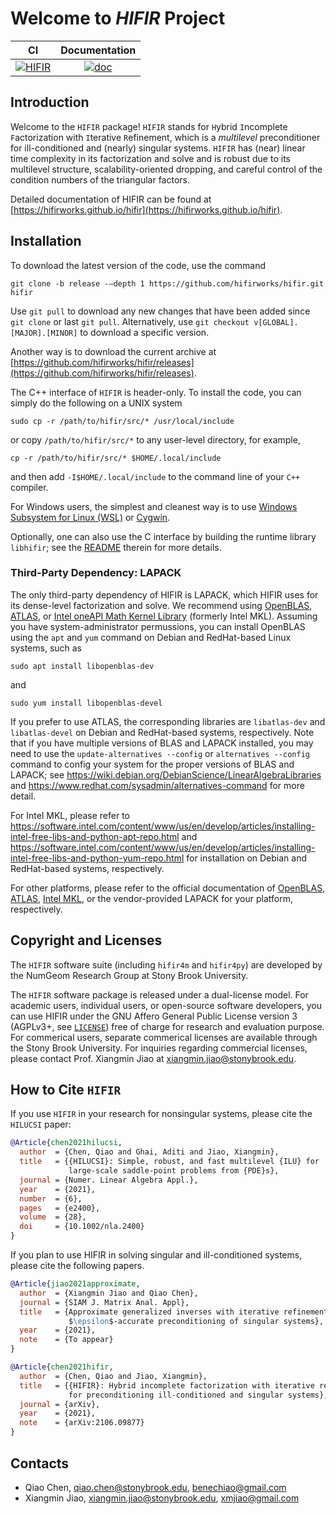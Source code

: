 # Welcome to *HIFIR* Project #

|CI | Documentation |
|:---: | :---:|
| [![HIFIR](https://github.com/hifirworks/hifir/actions/workflows/github-actions.yml/badge.svg?branch=main)](https://github.com/hifirworks/hifir/actions/workflows/github-actions.yml) | [![doc](https://img.shields.io/badge/%20doc-ready-blue)](https://hifirworks.github.io/hifir) |

## Introduction ##

Welcome to the `HIFIR` package! `HIFIR` stands for `H`ybrid `I`ncomplete `F`actorization with `I`terative `R`efinement, which is a *multilevel* preconditioner for ill-conditioned and (nearly) singular systems. `HIFIR` has (near) linear time complexity in its factorization and solve and is robust due to its multilevel structure, scalability-oriented dropping, and careful control of the condition numbers of the triangular factors.

Detailed documentation of HIFIR can be found at [https://hifirworks.github.io/hifir](https://hifirworks.github.io/hifir).

## Installation ##

To download the latest version of the code, use the command

```console
git clone -b release -–depth 1 https://github.com/hifirworks/hifir.git hifir
```

Use `git pull` to download any new changes that have been added since `git clone` or last `git pull`. Alternatively, use `git checkout v[GLOBAL].[MAJOR].[MINOR]` to download a specific version.

Another way is to download the current archive at [https://github.com/hifirworks/hifir/releases](https://github.com/hifirworks/hifir/releases).

The C++ interface of `HIFIR` is header-only. To install the code, you can simply do the following on a UNIX system

```console
sudo cp -r /path/to/hifir/src/* /usr/local/include
```

or copy `/path/to/hifir/src/*` to any user-level directory, for example,

```console
cp -r /path/to/hifir/src/* $HOME/.local/include
```

and then add `-I$HOME/.local/include` to the command line of your `C++` compiler.

For Windows users, the simplest and cleanest way is to use [Windows Subsystem for Linux (WSL)](https://docs.microsoft.com/en-us/windows/wsl/) or [Cygwin](https://www.cygwin.com/).

Optionally, one can also use the C interface by building the runtime library `libhifir`; see the [README](./libhifir/README.md) therein for more details.

### Third-Party Dependency: LAPACK ###

The only third-party dependency of HIFIR is LAPACK, which HIFIR uses for its dense-level factorization and solve. We recommend using [OpenBLAS](https://www.openblas.net/), [ATLAS](http://math-atlas.sourceforge.net/), or [Intel oneAPI Math Kernel Library](https://software.intel.com/content/www/us/en/develop/tools/oneapi/components/onemkl.html) (formerly Intel MKL). Assuming you have system-administrator permussions, you can install OpenBLAS using the `apt` and `yum` command on Debian and RedHat-based Linux systems, such as
```console
sudo apt install libopenblas-dev
```

and

```console
sudo yum install libopenblas-devel
```

If you prefer to use ATLAS, the corresponding libraries are `libatlas-dev` and `libatlas-devel` on Debian and RedHat-based systems, respectively. Note that if you have multiple versions of BLAS and LAPACK installed, you may need to use the `update-alternatives --config` or `alternatives --config` command to config your system for the proper versions of BLAS and LAPACK; see https://wiki.debian.org/DebianScience/LinearAlgebraLibraries and https://www.redhat.com/sysadmin/alternatives-command for more detail.

For Intel MKL, please refer to https://software.intel.com/content/www/us/en/develop/articles/installing-intel-free-libs-and-python-apt-repo.html and https://software.intel.com/content/www/us/en/develop/articles/installing-intel-free-libs-and-python-yum-repo.html for installation on Debian and RedHat-based systems, respectively.

For other platforms, please refer to the official documentation of [OpenBLAS](https://www.openblas.net), [ATLAS](http://math-atlas.sourceforge.net/faq.html#doc), [Intel MKL](https://software.intel.com/content/www/us/en/develop/tools/oneapi/components/onemkl.html), or the vendor-provided LAPACK for your platform, respectively.

## Copyright and Licenses ##

The `HIFIR` software suite (including `hifir4m` and `hifir4py`) are developed by the NumGeom Research Group at Stony Brook University.

The `HIFIR` software package is released under a dual-license model. For academic users, individual users, or open-source software developers, you can use HIFIR under the GNU Affero General Public License version 3 (AGPLv3+, see [`LICENSE`](./LICENSE)) free of charge for research and evaluation purpose. For commerical users, separate commerical licenses are available through the Stony Brook University. For inquiries regarding commercial licenses, please contact Prof. Xiangmin Jiao at xiangmin.jiao@stonybrook.edu.

## How to Cite `HIFIR` ##

If you use `HIFIR` in your research for nonsingular systems, please cite the `HILUCSI` paper:

```bibtex
@Article{chen2021hilucsi,
  author  = {Chen, Qiao and Ghai, Aditi and Jiao, Xiangmin},
  title   = {{HILUCSI}: Simple, robust, and fast multilevel {ILU} for
             large-scale saddle-point problems from {PDE}s},
  journal = {Numer. Linear Algebra Appl.},
  year    = {2021},
  number  = {6},
  pages   = {e2400},
  volume  = {28},
  doi     = {10.1002/nla.2400}
}
```

If you plan to use HIFIR in solving singular and ill-conditioned systems, please cite the following papers.

```bibtex
@Article{jiao2021approximate,
  author  = {Xiangmin Jiao and Qiao Chen},
  journal = {SIAM J. Matrix Anal. Appl},
  title   = {Approximate generalized inverses with iterative refinement for
             $\epsilon$-accurate preconditioning of singular systems},
  year    = {2021},
  note    = {To appear}
}
```

```bibtex
@Article{chen2021hifir,
  author  = {Chen, Qiao and Jiao, Xiangmin},
  title   = {{HIFIR}: Hybrid incomplete factorization with iterative refinement
             for preconditioning ill-conditioned and singular systems},
  journal = {arXiv},
  year    = {2021},
  note    = {arXiv:2106.09877}
}
```

## Contacts ##

- Qiao Chen, <qiao.chen@stonybrook.edu>, <benechiao@gmail.com>
- Xiangmin Jiao, <xiangmin.jiao@stonybrook.edu>, <xmjiao@gmail.com>
